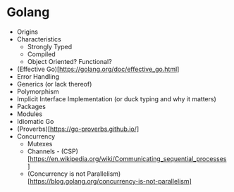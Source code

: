 # Golang

* Origins
* Characteristics
  * Strongly Typed
  * Compiled
  * Object Oriented? Functional?
* (Effective Go)[https://golang.org/doc/effective_go.html]
* Error Handling
* Generics (or lack thereof)
* Polymorphism
* Implicit Interface Implementation (or duck typing and why it matters)
* Packages
* Modules
* Idiomatic Go
* (Proverbs)[https://go-proverbs.github.io/]
* Concurrency
  * Mutexes
  * Channels - (CSP)[https://en.wikipedia.org/wiki/Communicating_sequential_processes]
  * (Concurrency is not Parallelism)[https://blog.golang.org/concurrency-is-not-parallelism]